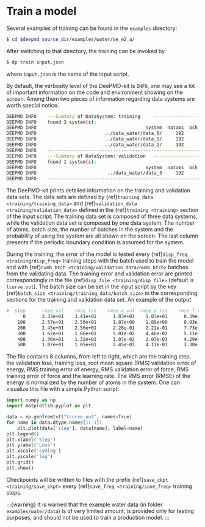 # Train a model

Several examples of training can be found in the `examples` directory:
```bash
$ cd $deepmd_source_dir/examples/water/se_e2_a/
```

After switching to that directory, the training can be invoked by
```bash
$ dp train input.json
```
where `input.json` is the name of the input script.

By default, the verbosity level of the DeePMD-kit is `INFO`, one may see a lot of important information on the code and environment showing on the screen. Among them two pieces of information regarding data systems are worth special notice.
```bash
DEEPMD INFO    ---Summary of DataSystem: training     -----------------------------------------------
DEEPMD INFO    found 3 system(s):
DEEPMD INFO                                        system  natoms  bch_sz   n_bch   prob  pbc
DEEPMD INFO                         ../data_water/data_0/     192       1      80  0.250    T
DEEPMD INFO                         ../data_water/data_1/     192       1     160  0.500    T
DEEPMD INFO                         ../data_water/data_2/     192       1      80  0.250    T
DEEPMD INFO    --------------------------------------------------------------------------------------
DEEPMD INFO    ---Summary of DataSystem: validation   -----------------------------------------------
DEEPMD INFO    found 1 system(s):
DEEPMD INFO                                        system  natoms  bch_sz   n_bch   prob  pbc
DEEPMD INFO                          ../data_water/data_3     192       1      80  1.000    T
DEEPMD INFO    --------------------------------------------------------------------------------------
```
The DeePMD-kit prints detailed information on the training and validation data sets. The data sets are defined by {ref}`training_data <training/training_data>` and {ref}`validation_data <training/validation_data>` defined in the {ref}`training <training>` section of the input script. The training data set is composed of three data systems, while the validation data set is composed by one data system. The number of atoms, batch size, the number of batches in the system and the probability of using the system are all shown on the screen. The last column presents if the periodic boundary condition is assumed for the system.

During the training, the error of the model is tested every {ref}`disp_freq <training/disp_freq>` training steps with the batch used to train the model and with {ref}`numb_btch <training/validation_data/numb_btch>` batches from the validating data. The training error and validation error are printed correspondingly in the file {ref}`disp_file <training/disp_file>` (default is `lcurve.out`). The batch size can be set in the input script by the key {ref}`batch_size <training/training_data/batch_size>` in the corresponding sections for the training and validation data set. An example of the output
```bash
#  step      rmse_val    rmse_trn    rmse_e_val  rmse_e_trn    rmse_f_val  rmse_f_trn         lr
      0      3.33e+01    3.41e+01      1.03e+01    1.03e+01      8.39e-01    8.72e-01    1.0e-03
    100      2.57e+01    2.56e+01      1.87e+00    1.88e+00      8.03e-01    8.02e-01    1.0e-03
    200      2.45e+01    2.56e+01      2.26e-01    2.21e-01      7.73e-01    8.10e-01    1.0e-03
    300      1.62e+01    1.66e+01      5.01e-02    4.46e-02      5.11e-01    5.26e-01    1.0e-03
    400      1.36e+01    1.32e+01      1.07e-02    2.07e-03      4.29e-01    4.19e-01    1.0e-03
    500      1.07e+01    1.05e+01      2.45e-03    4.11e-03      3.38e-01    3.31e-01    1.0e-03
```
The file contains 8 columns, from left to right, which are the training step, the validation loss, training loss, root mean square (RMS) validation error of energy, RMS training error of energy, RMS validation error of force, RMS training error of force and the learning rate. The RMS error (RMSE) of the energy is normalized by the number of atoms in the system. One can visualize this file with a simple Python script:

```py
import numpy as np
import matplotlib.pyplot as plt

data = np.genfromtxt("lcurve.out", names=True)
for name in data.dtype.names[1:-1]:
    plt.plot(data['step'], data[name], label=name)
plt.legend()
plt.xlabel('Step')
plt.ylabel('Loss')
plt.xscale('symlog')
plt.yscale('log')
plt.grid()
plt.show()
```

Checkpoints will be written to files with the prefix {ref}`save_ckpt <training/save_ckpt>` every {ref}`save_freq <training/save_freq>` training steps.

:::{warning}
It is warned that the example water data (in folder `examples/water/data`) is of very limited amount, is provided only for testing purposes, and should not be used to train a production model.
:::
